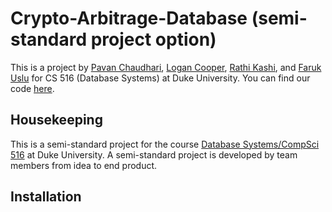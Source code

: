 # Crypto-Arbitrage-Database (semi-standard project option)
This is a project by [Pavan Chaudhari](https://github.com/pavcha27), [Logan Cooper](https://github.com/ldtcooper), [Rathi Kashi](https://github.com/rathikashi), and [Faruk Uslu](https://github.com/farukuslu) for CS 516 (Database Systems) at Duke University. You can find our code [here](https://github.com/ldtcooper/crypto-arbitrage).

## Housekeeping
This is a semi-standard project for the course [Database Systems/CompSci 516](https://courses.cs.duke.edu/spring22/compsci516/) at Duke University. A semi-standard project is developed by team members from idea to end product. 

## Installation
